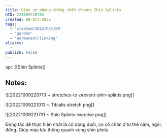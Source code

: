 ```yaml
---
title: Giãn cơ phòng chống chấn thương Shin Splints
UID: 221009220703
created: 09-Oct-2022
tags:
  - 'created/2022/Oct/09'
  - 'garden'
  - 'permanent/linking'
aliases:
  - 
publish: False
---
```

up:: [[Shin Splints]]
## Notes:
![[20221009220710 ~ stretches-to-prevent-shin-splints.png]]

![[20221009221013 ~ Tibialis stretch.png]]

![[20221009221731 ~ Shin Splints exercise.png]]

Động tác dễ thực hiện nhất là cử động duỗi, co cổ chân ở tư thế nằm, ngồi, đứng. Giúp máu lưu thông quanh vùng shin plints

